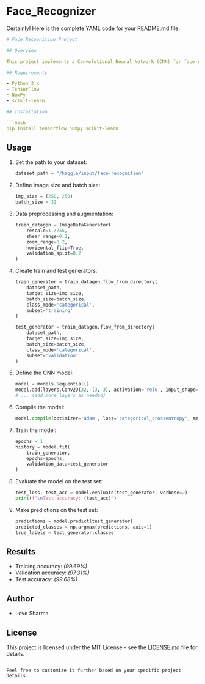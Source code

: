 # Face_Recognizer


Certainly! Here is the complete YAML code for your README.md file:

```yaml
# Face Recognition Project

## Overview

This project implements a Convolutional Neural Network (CNN) for face recognition using TensorFlow and Keras. The model is trained on a dataset located at `/kaggle/input/face-recognition`. The dataset is preprocessed and augmented using image data generators.

## Requirements

- Python 3.x
- TensorFlow
- NumPy
- scikit-learn

## Installation

```bash
pip install tensorflow numpy scikit-learn
```

## Usage

1. Set the path to your dataset:

    ```python
    dataset_path = "/kaggle/input/face-recognition"
    ```

2. Define image size and batch size:

    ```python
    img_size = (250, 250)
    batch_size = 32
    ```

3. Data preprocessing and augmentation:

    ```python
    train_datagen = ImageDataGenerator(
        rescale=1./255,
        shear_range=0.2,
        zoom_range=0.2,
        horizontal_flip=True,
        validation_split=0.2
    )
    ```

4. Create train and test generators:

    ```python
    train_generator = train_datagen.flow_from_directory(
        dataset_path,
        target_size=img_size,
        batch_size=batch_size,
        class_mode='categorical',
        subset='training'
    )

    test_generator = train_datagen.flow_from_directory(
        dataset_path,
        target_size=img_size,
        batch_size=batch_size,
        class_mode='categorical',
        subset='validation'
    )
    ```

5. Define the CNN model:

    ```python
    model = models.Sequential()
    model.add(layers.Conv2D(32, (3, 3), activation='relu', input_shape=(250, 250, 3)))
    # ... (add more layers as needed)
    ```

6. Compile the model:

    ```python
    model.compile(optimizer='adam', loss='categorical_crossentropy', metrics=['accuracy'])
    ```

7. Train the model:

    ```python
    epochs = 1
    history = model.fit(
        train_generator,
        epochs=epochs,
        validation_data=test_generator
    )
    ```

8. Evaluate the model on the test set:

    ```python
    test_loss, test_acc = model.evaluate(test_generator, verbose=2)
    print(f"\nTest accuracy: {test_acc}")
    ```

9. Make predictions on the test set:

    ```python
    predictions = model.predict(test_generator)
    predicted_classes = np.argmax(predictions, axis=1)
    true_labels = test_generator.classes
    ```

## Results

- Training accuracy: _(99.69%)_
- Validation accuracy: _(97.31%)_
- Test accuracy: _(99.68%)_

## Author

- Love Sharma

## License

This project is licensed under the MIT License - see the [LICENSE.md](LICENSE.md) file for details.
```

Feel free to customize it further based on your specific project details.
